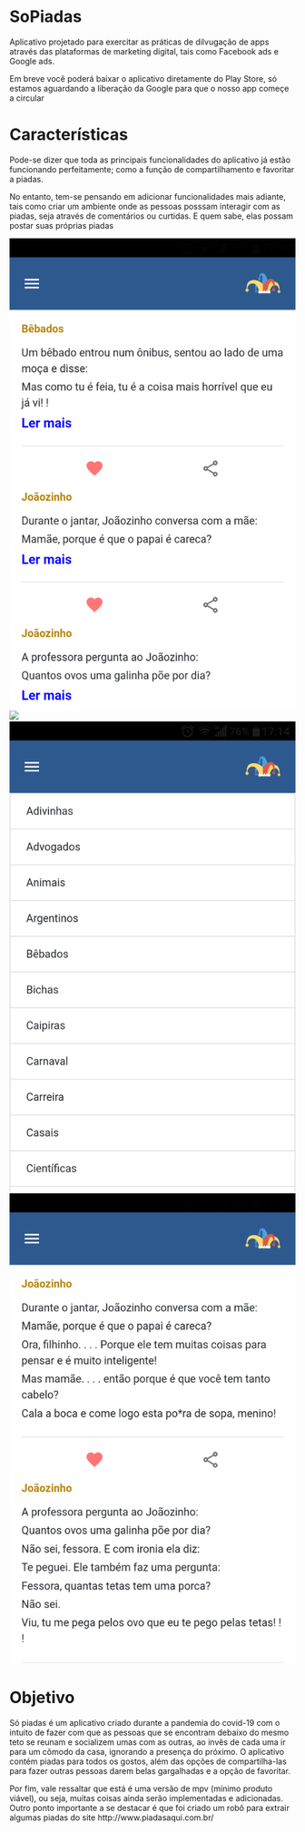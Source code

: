 # SoPiadas

<p>
    Aplicativo projetado para exercitar as práticas de dilvugação de apps através das plataformas de 
    marketing digital, tais como Facebook ads e Google ads.
<p/>

<p>
    Em breve você poderá baixar o aplicativo diretamente do Play Store, só estamos aguardando a liberação da Google para que o nosso app começe a circular 
<p/>

# Características

<p>
    Pode-se dizer que toda as principais funcionalidades do aplicativo já estão funcionando perfeitamente; como a função de compartilhamento e favoritar a piadas.
<p/> 

<p>
    No entanto, tem-se pensando em adicionar funcionalidades mais adiante, tais como criar um ambiente onde as pessoas posssam interagir com as piadas, seja através de comentários ou curtidas. E quem sabe, elas possam postar suas próprias piadas
<p/> 

<img src="screens/Home.png" />
<img src="screens/Favoritas"/>
<img src="screens/Categorias.png"/>
<img src="screens/DentroDeCategorias.png"/>

# Objetivo 
<p> 
    Só piadas é um aplicativo criado durante a pandemia do covid-19 com o intuito de fazer com que as pessoas que se encontram debaixo do mesmo teto se reunam e socializem umas com as outras, ao invês de cada uma ir para um cômodo da casa, ignorando a presença do próximo.
    O aplicativo contém piadas para todos os gostos, além das opções de compartilha-las para fazer outras pessoas darem belas gargalhadas e a opção de favoritar.
<p/>

<p>
    Por fim, vale ressaltar que está é uma versão de mpv (mínimo produto viável), ou seja, muitas coisas ainda serão implementadas e adicionadas. 
    Outro ponto importante a se destacar é que foi criado um robô para extrair algumas piadas do site 
    http://www.piadasaqui.com.br/
<p/>